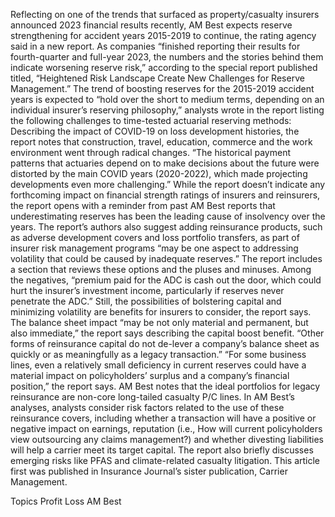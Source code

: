 Reflecting on one of the trends that surfaced as property/casualty insurers announced 2023 financial results recently, AM Best expects reserve strengthening for accident years 2015-2019 to continue, the rating agency said in a new report.
As companies “finished reporting their results for fourth-quarter and full-year 2023, the numbers and the stories behind them indicate worsening reserve risk,” according to the special report published titled, “Heightened Risk Landscape Create New Challenges for Reserve Management.”
The trend of boosting reserves for the 2015-2019 accident years is expected to “hold over the short to medium terms, depending on an individual insurer’s reserving philosophy,” analysts wrote in the report listing the following challenges to time-tested actuarial reserving methods:
Describing the impact of COVID-19 on loss development histories, the report notes that construction, travel, education, commerce and the work environment went through radical changes. “The historical payment patterns that actuaries depend on to make decisions about the future were distorted by the main COVID years (2020-2022), which made projecting developments even more challenging.”
While the report doesn’t indicate any forthcoming impact on financial strength ratings of insurers and reinsurers, the report opens with a reminder from past AM Best reports that underestimating reserves has been the leading cause of insolvency over the years. The report’s authors also suggest adding reinsurance products, such as adverse development covers and loss portfolio transfers, as part of insurer risk management programs “may be one aspect to addressing volatility that could be caused by inadequate reserves.”
The report includes a section that reviews these options and the pluses and minuses. Among the negatives, “premium paid for the ADC is cash out the door, which could hurt the insurer’s investment income, particularly if reserves never penetrate the ADC.”
Still, the possibilities of bolstering capital and minimizing volatility are benefits for insurers to consider, the report says. The balance sheet impact “may be not only material and permanent, but also immediate,” the report says describing the capital boost benefit. “Other forms of reinsurance capital do not de-lever a company’s balance sheet as quickly or as meaningfully as a legacy transaction.”
“For some business lines, even a relatively small deficiency in current reserves could have a material impact on policyholders’ surplus and a company’s financial position,” the report says.
AM Best notes that the ideal portfolios for legacy reinsurance are non-core long-tailed casualty P/C lines.
In AM Best’s analyses, analysts consider risk factors related to the use of these reinsurance covers, including whether a transaction will have a positive or negative impact on earnings, reputation (i.e., How will current policyholders view outsourcing any claims management?) and whether divesting liabilities will help a carrier meet its target capital.
The report also briefly discusses emerging risks like PFAS and climate-related casualty litigation.
This article first was published in Insurance Journal’s sister publication, Carrier Management.

Topics
Profit Loss
AM Best
